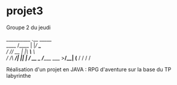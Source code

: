 # projet3

Groupe 2 du jeudi



__________     .__   _____        
\____    /____ |  |_/ ____\____   
  /     // __ \|  |\   __\\__  \  
 /     /\  ___/|  |_|  |   / __ \_
/_______ \___  >____/__|  (____  /
        \/   \/                \/ 



Réalisation d'un projet en JAVA :
    RPG d'aventure sur la base du TP labyrinthe
